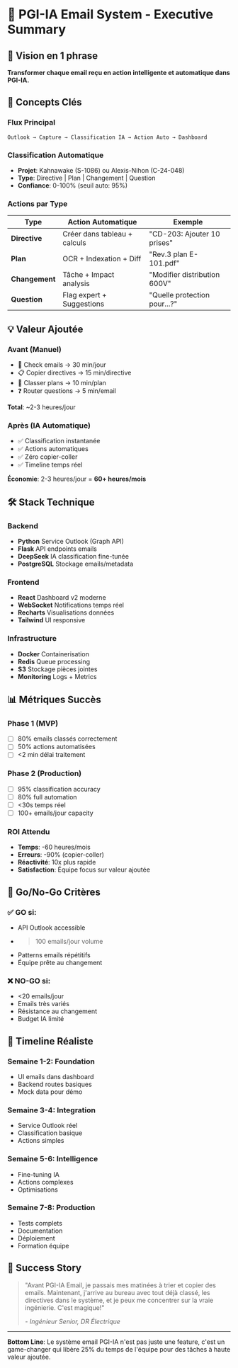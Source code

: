 # 📧 PGI-IA Email System - Executive Summary

## 🎯 Vision en 1 phrase
**Transformer chaque email reçu en action intelligente et automatique dans PGI-IA.**

## 🔑 Concepts Clés

### Flux Principal
```
Outlook → Capture → Classification IA → Action Auto → Dashboard
```

### Classification Automatique
- **Projet**: Kahnawake (S-1086) ou Alexis-Nihon (C-24-048)
- **Type**: Directive | Plan | Changement | Question
- **Confiance**: 0-100% (seuil auto: 95%)

### Actions par Type
| Type | Action Automatique | Exemple |
|------|-------------------|---------|
| **Directive** | Créer dans tableau + calculs | "CD-203: Ajouter 10 prises" |
| **Plan** | OCR + Indexation + Diff | "Rev.3 plan E-101.pdf" |
| **Changement** | Tâche + Impact analysis | "Modifier distribution 600V" |
| **Question** | Flag expert + Suggestions | "Quelle protection pour...?" |

## 💡 Valeur Ajoutée

### Avant (Manuel)
- 📧 Check emails → 30 min/jour
- 📋 Copier directives → 15 min/directive  
- 📐 Classer plans → 10 min/plan
- ❓ Router questions → 5 min/email

**Total**: ~2-3 heures/jour

### Après (IA Automatique)
- ✅ Classification instantanée
- ✅ Actions automatiques
- ✅ Zéro copier-coller
- ✅ Timeline temps réel

**Économie**: 2-3 heures/jour = **60+ heures/mois**

## 🛠️ Stack Technique

### Backend
- **Python** Service Outlook (Graph API)
- **Flask** API endpoints emails
- **DeepSeek** IA classification fine-tunée
- **PostgreSQL** Stockage emails/metadata

### Frontend  
- **React** Dashboard v2 moderne
- **WebSocket** Notifications temps réel
- **Recharts** Visualisations données
- **Tailwind** UI responsive

### Infrastructure
- **Docker** Containerisation
- **Redis** Queue processing
- **S3** Stockage pièces jointes
- **Monitoring** Logs + Metrics

## 📊 Métriques Succès

### Phase 1 (MVP)
- [ ] 80% emails classés correctement
- [ ] 50% actions automatisées
- [ ] <2 min délai traitement

### Phase 2 (Production)
- [ ] 95% classification accuracy
- [ ] 80% full automation
- [ ] <30s temps réel
- [ ] 100+ emails/jour capacity

### ROI Attendu
- **Temps**: -60 heures/mois
- **Erreurs**: -90% (copier-coller)
- **Réactivité**: 10x plus rapide
- **Satisfaction**: Équipe focus sur valeur ajoutée

## 🚦 Go/No-Go Critères

### ✅ GO si:
- API Outlook accessible
- >100 emails/jour volume
- Patterns emails répétitifs
- Équipe prête au changement

### ❌ NO-GO si:
- <20 emails/jour
- Emails très variés
- Résistance au changement
- Budget IA limité

## 📅 Timeline Réaliste

### Semaine 1-2: Foundation
- UI emails dans dashboard
- Backend routes basiques
- Mock data pour démo

### Semaine 3-4: Integration  
- Service Outlook réel
- Classification basique
- Actions simples

### Semaine 5-6: Intelligence
- Fine-tuning IA
- Actions complexes
- Optimisations

### Semaine 7-8: Production
- Tests complets
- Documentation
- Déploiement
- Formation équipe

## 🎉 Success Story

> "Avant PGI-IA Email, je passais mes matinées à trier et copier des emails. Maintenant, j'arrive au bureau avec tout déjà classé, les directives dans le système, et je peux me concentrer sur la vraie ingénierie. C'est magique!"
> 
> *- Ingénieur Senior, DR Électrique*

---
**Bottom Line**: Le système email PGI-IA n'est pas juste une feature, c'est un game-changer qui libère 25% du temps de l'équipe pour des tâches à haute valeur ajoutée.